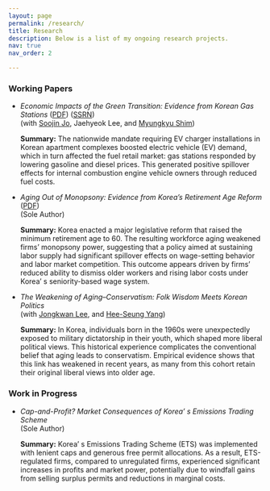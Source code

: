 ```yaml
---
layout: page
permalink: /research/
title: Research
description: Below is a list of my ongoing research projects.
nav: true
nav_order: 2

---
```



### Working Papers

- *Economic Impacts of the Green Transition: Evidence from Korean Gas Stations*   ([PDF](/assets/pdf/EVC_Updated_Draft(Aug_2025).pdf))   ([SSRN](https://papers.ssrn.com/sol3/papers.cfm?abstract_id=5400307))      
(with [Soojin Jo](https://sites.google.com/site/soojinjo/), Jaehyeok Lee, and [Myungkyu Shim](https://myungkyushim.weebly.com/))    

   **Summary:** The nationwide mandate requiring EV charger installations in Korean apartment complexes boosted electric vehicle (EV) demand, which in turn affected the fuel retail market: gas stations responded by lowering gasoline and diesel prices. This generated positive spillover effects for internal combustion engine vehicle owners through reduced fuel costs.   


- *Aging Out of Monopsony: Evidence from Korea’s Retirement Age Reform*   ([PDF](/assets/pdf/Aging&MD_Updated_Draft(June_2025).pdf))  
(Sole Author)   

   **Summary:**  Korea enacted a major legislative reform that raised the minimum retirement age to 60. The resulting workforce aging weakened firms’ monopsony power, suggesting that a policy aimed at sustaining labor supply had significant spillover effects on wage-setting behavior and labor market competition. This outcome appears driven by firms’ reduced ability to dismiss older workers and rising labor costs under Korea’ s seniority-based wage system.   


- *The Weakening of Aging–Conservatism: Folk Wisdom Meets Korean Politics*   
(with [Jongkwan Lee](https://sites.google.com/site/kwanlee84/), and [Hee-Seung Yang](https://sites.google.com/site/heeseungyang/home))   

   **Summary:** In Korea, individuals born in the 1960s were unexpectedly exposed to military dictatorship in their youth, which shaped more liberal political views. This historical experience complicates the conventional belief that aging leads to conservatism. Empirical evidence shows that this link has weakened in recent years, as many from this cohort retain their original liberal views into older age.   



### Work in Progress

- *Cap-and-Profit? Market Consequences of Korea’ s Emissions Trading Scheme*   
(Sole Author)

   **Summary:** Korea’ s Emissions Trading Scheme (ETS) was implemented with lenient caps and generous free permit allocations. As a result, ETS-regulated firms, compared to unregulated firms, experienced significant increases in profits and market power, potentially due to windfall gains from selling surplus permits and reductions in marginal costs.    

